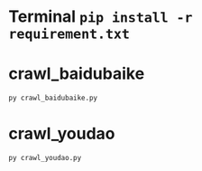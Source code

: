 # Terminal `pip install -r requirement.txt`
# crawl_baidubaike
`py crawl_baidubaike.py`
# crawl_youdao
`py crawl_youdao.py`
